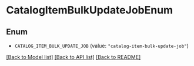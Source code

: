 # CatalogItemBulkUpdateJobEnum

## Enum


* `CATALOG_ITEM_BULK_UPDATE_JOB` (value: `"catalog-item-bulk-update-job"`)


[[Back to Model list]](../README.md#documentation-for-models) [[Back to API list]](../README.md#documentation-for-api-endpoints) [[Back to README]](../README.md)


